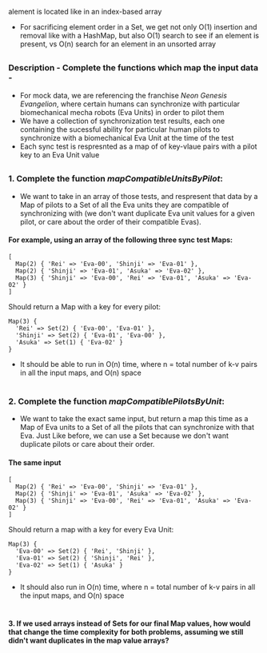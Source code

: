alement is located like in an index-based array
* For sacrificing element order in a Set, we get not only O(1) insertion and removal like with a HashMap, but also O(1) search to see if an element is present, vs O(n) search for an element in an unsorted array   

##
### **Description** - Complete the functions which map the input data - 
* For mock data, we are referencing the franchise _Neon Genesis Evangelion_, where certain humans can synchronize with particular biomechanical mecha robots (Eva Units) in order to pilot them  
* We have a collection of synchronization test results, each one containing the sucessful ability for particular human pilots to synchronize with a biomechanical Eva Unit at the time of the test
* Each sync test is respresnted as a map of of key-vlaue pairs with a pilot key to an Eva Unit value
##
### 1. Complete the function _mapCompatibleUnitsByPilot_:

* We want to take in an array of those tests, and respresent that data by a Map of pilots to a Set of all the Eva units they are compatible of synchronizing with (we don't want duplicate Eva unit values for a given pilot, or care about the order of their compatible Evas). 

#### For example, using an array of the following three sync test Maps:
``` 
[
  Map(2) { 'Rei' => 'Eva-00', 'Shinji' => 'Eva-01' },
  Map(2) { 'Shinji' => 'Eva-01', 'Asuka' => 'Eva-02' },
  Map(3) { 'Shinji' => 'Eva-00', 'Rei' => 'Eva-01', 'Asuka' => 'Eva-02' }
]
```

 Should return a Map with a key for every pilot:
```
Map(3) {
  'Rei' => Set(2) { 'Eva-00', 'Eva-01' },
  'Shinji' => Set(2) { 'Eva-01', 'Eva-00' },
  'Asuka' => Set(1) { 'Eva-02' }
}
```
* It should be able to run in O(n) time, where n = total number of k-v pairs in all the input maps, and O(n) space 

#
### 2. Complete the function _mapCompatiblePilotsByUnit_:

* We want to take the exact same input, but return a map this time as a Map of Eva units to 
a Set of all the pilots that can synchronize with that Eva. Just Like before, we can use a Set because 
we don't want duplicate pilots or care about their order. 

#### The same input
```
[
  Map(2) { 'Rei' => 'Eva-00', 'Shinji' => 'Eva-01' },
  Map(2) { 'Shinji' => 'Eva-01', 'Asuka' => 'Eva-02' },
  Map(3) { 'Shinji' => 'Eva-00', 'Rei' => 'Eva-01', 'Asuka' => 'Eva-02' }
]
```
Should return a map with a key for every Eva Unit:
```
Map(3) {
  'Eva-00' => Set(2) { 'Rei', 'Shinji' },
  'Eva-01' => Set(2) { 'Shinji', 'Rei' },
  'Eva-02' => Set(1) { 'Asuka' }
}
```
* It should also run in O(n) time, where n = total number of k-v pairs in all the input maps, and O(n) space

#
#### 3. If we used arrays instead of Sets for our final Map values, how would that change the time complexity for both problems, assuming we still didn't want duplicates in the map value arrays? 
 



